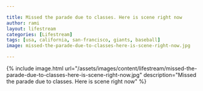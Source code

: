 ```yaml
---

title: Missed the parade due to classes. Here is scene right now
author: rami
layout: lifestream 
categories: [Lifestream]
tags: [usa, california, san-francisco, giants, baseball]
image: missed-the-parade-due-to-classes-here-is-scene-right-now.jpg

---
```


{% include image.html url="/assets/images/content/lifestream/missed-the-parade-due-to-classes-here-is-scene-right-now.jpg" description="Missed the parade due to classes. Here is scene right now" %}
